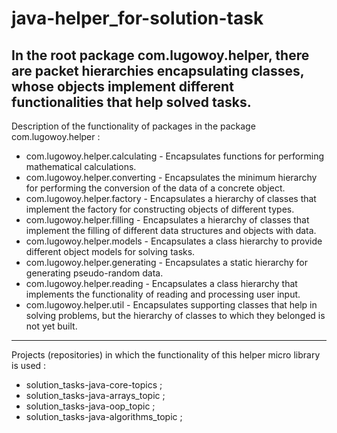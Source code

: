 # java-helper_for-solution-task
**In the root package com.lugowoy.helper, there are packet hierarchies encapsulating classes, 
whose objects implement different functionalities that help solved tasks.**
----------------------------------------
Description of the functionality of packages in the package com.lugowoy.helper :
+ com.lugowoy.helper.calculating - Encapsulates functions for performing mathematical calculations.
+ com.lugowoy.helper.converting - Encapsulates the minimum hierarchy for performing the conversion of the data of a concrete object.
+ com.lugowoy.helper.factory - Encapsulates a hierarchy of classes that implement the factory for constructing objects of different types.
+ com.lugowoy.helper.filling - Encapsulates a hierarchy of classes that implement the filling of different data structures and objects with data.
+ com.lugowoy.helper.models - Encapsulates a class hierarchy to provide different object models for solving tasks.
+ com.lugowoy.helper.generating - Encapsulates a static hierarchy for generating pseudo-random data.
+ com.lugowoy.helper.reading - Encapsulates a class hierarchy that implements the functionality of reading and processing user input.
+ com.lugowoy.helper.util - Encapsulates supporting classes that help in solving problems, but the hierarchy of classes to which they belonged is not yet built.

----
Projects (repositories) in which the functionality of this helper micro library is used :
+ solution_tasks-java-core-topics ;
+ solution_tasks-java-arrays_topic ;
+ solution_tasks-java-oop_topic ;
+ solution_tasks-java-algorithms_topic ;

